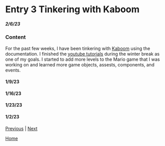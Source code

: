 # Entry 3 Tinkering with Kaboom 
##### 2/6/23
### Content 
For the past few weeks, I have been tinkering with [Kaboom](https://kaboomjs.com/) using the documentation. I finished the [youtube tutorials](https://youtu.be/2nucjefSr6I) during the winter break as one of my goals. I started to add more levels to the Mario game that I was working on and learned more game objects, assests, components, and events. 
#### 1/9/23
#### 1/16/23
#### 1/23/23
#### 1/2/23
#### 


[Previous](entry02.md) | [Next](entry04.md)

[Home](../README.md)
